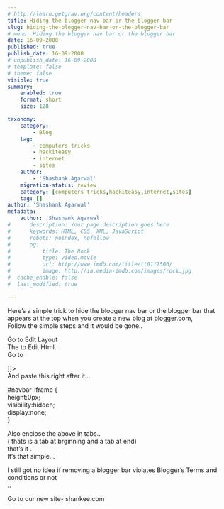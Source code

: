 ```yaml
---
# http://learn.getgrav.org/content/headers
title: Hiding the blogger nav bar or the blogger bar
slug: hiding-the-blogger-nav-bar-or-the-blogger-bar
# menu: Hiding the blogger nav bar or the blogger bar
date: 16-09-2008
published: true
publish_date: 16-09-2008
# unpublish_date: 16-09-2008
# template: false
# theme: false
visible: true
summary:
    enabled: true
    format: short
    size: 128

taxonomy:
    category:
        - Blog
    tag:
        - computers tricks
        - hackiteasy
        - internet
        - sites
    author:
        - 'Shashank Agarwal'
    migration-status: review
    category: [computers tricks,hackiteasy,internet,sites]
    tag: []
author: 'Shashank Agarwal'
metadata:
    author: 'Shashank Agarwal'
#      description: Your page description goes here
#      keywords: HTML, CSS, XML, JavaScript
#      robots: noindex, nofollow
#      og:
#          title: The Rock
#          type: video.movie
#          url: http://www.imdb.com/title/tt0117500/
#          image: http://ia.media-imdb.com/images/rock.jpg
#  cache_enable: false
#  last_modified: true

---
```


Here’s a simple trick to hide the blogger nav bar or the blogger bar that appears at the top when you create a new blog at blogger.com,  
Follow the simple steps and it would be gone..

Go to Edit Layout  
The to Edit Html..  
Go to

]]>  
And paste this right after it…

\#navbar-iframe {  
 height:0px;  
 visibility:hidden;  
 display:none;  
 }

Also enclose the above in tabs..  
( thats is a tab at brginning and a tab at end)  
that’s it .  
It’s that simple…

I still got no idea if removing a blogger bar violates Blogger’s Terms and conditions or not  
..

Go to our new site- shankee.com
